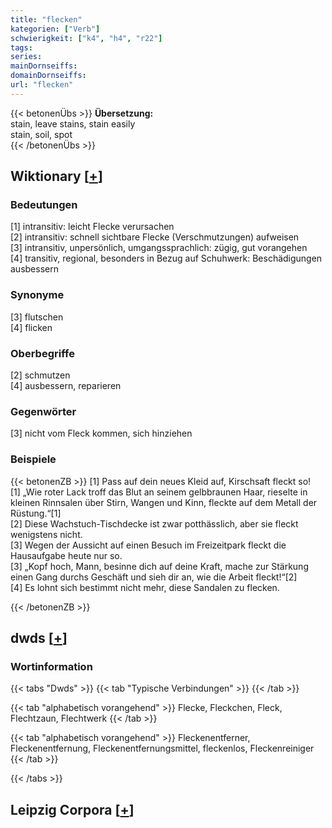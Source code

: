 ```yaml
---
title: "flecken"
kategorien: ["Verb"]
schwierigkeit: ["k4", "h4", "r22"]
tags:
series:
mainDornseiffs:
domainDornseiffs:
url: "flecken"
---
```


{{< betonenÜbs >}}
**Übersetzung:**  
stain, leave stains, stain easily  
stain, soil, spot  
{{< /betonenÜbs >}}

## Wiktionary [[+](https://de.wiktionary.org/wiki/flecken)]

### Bedeutungen
[1] intransitiv: leicht Flecke verursachen  
[2] intransitiv: schnell sichtbare Flecke (Verschmutzungen) aufweisen  
[3] intransitiv, unpersönlich, umgangssprachlich: zügig, gut vorangehen  
[4] transitiv, regional, besonders in Bezug auf Schuhwerk: Beschädigungen ausbessern  

### Synonyme
[3] flutschen  
[4] flicken  

### Oberbegriffe
[2] schmutzen  
[4] ausbessern, reparieren  

### Gegenwörter
[3] nicht vom Fleck kommen, sich hinziehen  

### Beispiele
{{< betonenZB >}}
[1] Pass auf dein neues Kleid auf, Kirschsaft fleckt so!  
[1] „Wie roter Lack troff das Blut an seinem gelbbraunen Haar, rieselte in kleinen Rinnsalen über Stirn, Wangen und Kinn, fleckte auf dem Metall der Rüstung.“[1]  
[2] Diese Wachstuch-Tischdecke ist zwar potthässlich, aber sie fleckt wenigstens nicht.  
[3] Wegen der Aussicht auf einen Besuch im Freizeitpark fleckt die Hausaufgabe heute nur so.  
[3] „Kopf hoch, Mann, besinne dich auf deine Kraft, mache zur Stärkung einen Gang durchs Geschäft und sieh dir an, wie die Arbeit fleckt!“[2]  
[4] Es lohnt sich bestimmt nicht mehr, diese Sandalen zu flecken.  

{{< /betonenZB >}}


## dwds [[+](https://www.dwds.de/wb/flecken)]

### Wortinformation
{{< tabs "Dwds" >}}
{{< tab "Typische Verbindungen" >}}
{{< /tab >}}

{{< tab "alphabetisch vorangehend" >}}
Flecke, Fleckchen, Fleck, Flechtzaun, Flechtwerk
{{< /tab >}}

{{< tab "alphabetisch vorangehend" >}}
Fleckenentferner, Fleckenentfernung, Fleckenentfernungsmittel, fleckenlos, Fleckenreiniger
{{< /tab >}}

{{< /tabs >}}

## Leipzig Corpora [[+](https://corpora.uni-leipzig.de/en/res?word=flecken&corpusId=deu_newscrawl-public_2018)]

